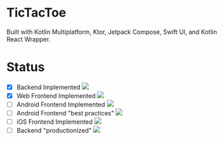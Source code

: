 # TicTacToe
Built with Kotlin Multiplatform, Ktor, Jetpack Compose, Swift UI, and Kotlin React Wrapper. 

# Status
- [x] Backend Implemented ![](https://progress-bar.dev/100)
- [x] Web Frontend Implemented ![](https://progress-bar.dev/100)
- [ ] Android Frontend Implemented ![](https://progress-bar.dev/75)
- [ ] Android Frontend "best practices" ![](https://progress-bar.dev/0)
- [ ] iOS Frontend Implemented ![](https://progress-bar.dev/0)
- [ ] Backend "productionized" ![](https://progress-bar.dev/0)
